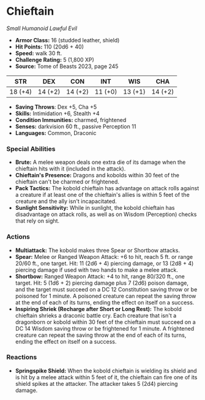 # Chieftain

*Small* *Humanoid* *Lawful Evil*

- **Armor Class:** 16 (studded leather, shield)
- **Hit Points:** 110 (20d6 + 40)
- **Speed:** walk 30 ft.
- **Challenge Rating:** 5 (1,800 XP)
- **Source:** Tome of Beasts 2023, page 245

| STR | DEX | CON | INT | WIS | CHA |
| --- | --- | --- | --- | --- | --- |
| 18 (+4) | 14 (+2) | 14 (+2) | 11 (+0) | 13 (+1) | 14 (+2) |

- **Saving Throws**: Dex +5, Cha +5
- **Skills:** Intimidation +6, Stealth +4
- **Condition Immunities:** charmed, frightened
- **Senses:** darkvision 60 ft., passive Perception 11
- **Languages:** Common, Draconic

### Special Abilities

- **Brute:** A melee weapon deals one extra die of its damage when the chieftain hits with it (included in the attack).
- **Chieftain's Presence:** Dragons and kobolds within 30 feet of the chieftain can't be charmed or frightened.
- **Pack Tactics:** The kobold chieftain has advantage on attack rolls against a creature if at least one of the chieftain's allies is within 5 feet of the creature and the ally isn't incapacitated.
- **Sunlight Sensitivity:** While in sunlight, the kobold chieftain has disadvantage on attack rolls, as well as on Wisdom (Perception) checks that rely on sight.

### Actions

- **Multiattack:** The kobold makes three Spear or Shortbow attacks.
- **Spear:** Melee or Ranged Weapon Attack: +6 to hit, reach 5 ft. or range 20/60 ft., one target. Hit: 11 (2d6 + 4) piercing damage, or 13 (2d8 + 4) piercing damage if used with two hands to make a melee attack.
- **Shortbow:** Ranged Weapon Attack: +4 to hit, range 80/320 ft., one target. Hit: 5 (1d6 + 2) piercing damage plus 7 (2d6) poison damage, and the target must succeed on a DC 12 Constitution saving throw or be poisoned for 1 minute. A poisoned creature can repeat the saving throw at the end of each of its turns, ending the effect on itself on a success.
- **Inspiring Shriek (Recharge after Short or Long Rest):** The kobold chieftain shrieks a draconic battle cry. Each creature that isn't a dragonborn or kobold within 30 feet of the chieftain must succeed on a DC 14 Wisdom saving throw or be frightened for 1 minute. A frightened creature can repeat the saving throw at the end of each of its turns, ending the effect on itself on a success.

### Reactions

- **Springspike Shield:** When the kobold chieftain is wielding its shield and is hit by a melee attack within 5 feet of it, the chieftain can fire one of its shield spikes at the attacker. The attacker takes 5 (2d4) piercing damage.
